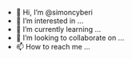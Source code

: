 - 👋 Hi, I’m @simoncyberi
- 👀 I’m interested in ...
- 🌱 I’m currently learning ...
- 💞️ I’m looking to collaborate on ...
- 📫 How to reach me ...

<!---
simoncyberi/simoncyberi is a ✨ special ✨ repository because its `README.md` (this file) appears on your GitHub profile.
You can click the Preview link to take a look at your changes.
--->
